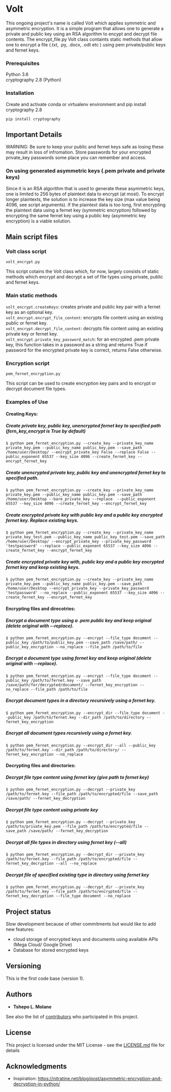 # Volt 

This ongoing project's name is called Volt which applies symmetric and asymmetric encryption. It is a simple program that allows one to generate a private and public key using an RSA algorithm to encypt and decrypt file contents. The encrypt_file.py Volt class containts static methods that allow one to encrypt a file (.txt, .py, .docx, .odt etc ) using pem private/public keys and fernet keys.  

### Prerequisites

Python 3.6  
cryptography 2.8 (Python)

### Installation
Create and activate conda or virtualenv environment and pip install cryptography 2.8

```
pip install cryptography
```
## Important Details
WARNING: Be sure to keep your public and fernet keys safe as losing these may result in loss of infromation. Store passwords for your encrypted private_key passwords some place you can remember and access.

### On using generated asymmetric keys (.pem private and private keys) 
Since it is an RSA algorithm that is used to generate these asymmetric keys, one is limited to 256 bytes of plaintext data to encrypt (at most). To encrypt longer plaintexts,  the solution is to increase the key size (max value being 4096, see script arguments). If the plaintext data is too long, first encrypting the plaintext data using a fernet key (symmetric encryption) followed by encrypting the same fernet key using a public key (asymmetric key encryption) is a viable solution.  



## Main script files
### Volt class script
```
volt_encrypt.py
```
This script cotains the Volt class which, for now, largely consists of static methods which encrypt and decrypt a set of file types using private, public and fernet keys. 

### Main static methods
```volt_encrypt.createKeys```: creates private and public key pair with a fernet key as an optional key.  
```volt_encrypt.encrypt_file_content```: encrypts file content using an existing public or fernet key.   
```volt_encrypt.decrypt_file_content```: decrypts file content using an existing private key or fernet key.   
```volt_encrypt.private_key_password_match```: for an encrypted .pem private key, this function takes in a password as a string and returns True if password for the encrypted private key is correct, returns False otherwise.

### Encryption script
```
pem_fernet_encryption.py
```
This script can be used to create encryption key pairs and to encrypt or decrypt document file types.

### Examples of Use
#### Creating Keys:

##### Create private key, public key, unencrypted fernet key to specified path (fern_key_encrypt is True by default)
```$ python pem_fernet_encryption.py --create_key --private_key_name private_key.pem --public_key_name public_key.pem --save_path /home/user/Desktop/ --encrypt_private_key False --replace False --public_exponent 65537 --key_size 4096 --create_fernet_key --encrypt_fernet_key ```

##### Create unencrypted private key, public key and unencrypted fernet key to specified path.
```$ python pem_fernet_encryption.py --create_key --private_key_name private_key.pem --public_key_name public_key.pem --save_path /home/user/Desktop --bare_private_key --replace  --public_exponent 65537 --key_size 4096 --create_fernet_key --encrypt_fernet_key ```

##### Create encrypted private key with public key and a public key encrypted fernet key. Replace existing keys.
```$ python pem_fernet_encryption.py --create_key --private_key_name private_key_test.pem --public_key_name public_key_test.pem --save_path /home/user/Desktop/ --encrypt_private_key --private_key_password 'testpassword' --replace --public_exponent 65537 --key_size 4096 --create_fernet_key --encrypt_fernet_key ```

##### Create encrypted private key with, public key and a public key encrypted fernet key and keep existing keys.
``` $ python pem_fernet_encryption.py --create_key --private_key_name private_key.pem --public_key_name public_key.pem --save_path /home/user/Desktop --encrypt_private_key --private_key_password 'testpassword' --no_replace --public_exponent 65537 --key_size 4096 --create_fernet_key --encrypt_fernet_key ```
#### Encrypting files and direcotries:

##### Encrypt a document type using a .pem public key and keep original (delete original with --replace).
```$ python pem_fernet_encryption.py --encrypt --file_type document --public_key /path/to/public_key.pem --save_path /save/path/ --public_key_encryption --no_replace --file_path /path/to/file ```

##### Encrypt a document type using fernet key and keep original (delete original with --replace).
```$ python pem_fernet_encryption.py --encrypt --file_type document --public_key /path/to/fernet.key --save_path /save/path/for/decrypted/document/ --fernet_key_encryption --no_replace --file_path /path/to/file ```

##### Encrypt document types in a directory recursively using a fernet key.
```$ python pem_fernet_encryption.py --encrypt_dir --file_type document --public_key /path/to/fernet.key --dir_path /path/to/directory --fernet_key_encryption ```

##### Encrypt all document types recursively using a fernet key.
```$ python pem_fernet_encryption.py --encrypt_dir --all --public_key /path/to/fernet.key --dir_path /path/to/directory/ --fernet_key_encryption --no_replace ```

#### Decrypting files and directories:

##### Decrypt file type content using fernet key (give path to fernet key)
```$ python pem_fernet_encryption.py --decrypt --private_key /path/to/fernet.key --file_path /path/to/encrypted/file --save_path /save/path/ --fernet_key_decryption ```

##### Decrypt file type content using private key 
```$ python pem_fernet_encryption.py --decrypt --private_key /path/to/private_key.pem --file_path /path/to/encrypted/file --save_path /save/path/ --fernet_key_decryption ```


##### Decrypt all file types in directory using fernet key (--all)
```$ python pem_fernet_encryption.py --decrypt_dir --private_key /path/to/fernet.key --file_path /path/to/encrypted/file --fernet_key_decryption --all --no_replace ```

##### Decrypt file of specified existing type in directory using fernet key 
```$ python pem_fernet_encryption.py --decrypt_dir --private_key /path/to/fernet.key --file_path /path/to/encrypted/file --fernet_key_decryption --file_type document --no_replace ```

## Project status
Slow development because of other commitments but would like to add new features:  
- cloud storage of encrypted keys and documents using available APIs (Mega Cloud/ Google Drive)
- Database for stored encrypted keys

## Versioning
This is the first code base (version 1).
## Authors

* **Tshepo L. Molane**

See also the list of [contributors](https://github.com/your/project/contributors) who participated in this project.

## License

This project is licensed under the MIT License - see the [LICENSE.md](LICENSE.md) file for details

## Acknowledgments
* Inspiration: https://nitratine.net/blog/post/asymmetric-encryption-and-decryption-in-python/

